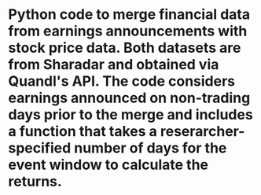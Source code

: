 # Python code to merge financial data from earnings announcements with stock price data. Both datasets are from Sharadar and obtained via Quandl's API. The code considers earnings announced on non-trading days prior to the merge and includes a function that takes a reserarcher-specified number of days for the event window to calculate the returns.  
